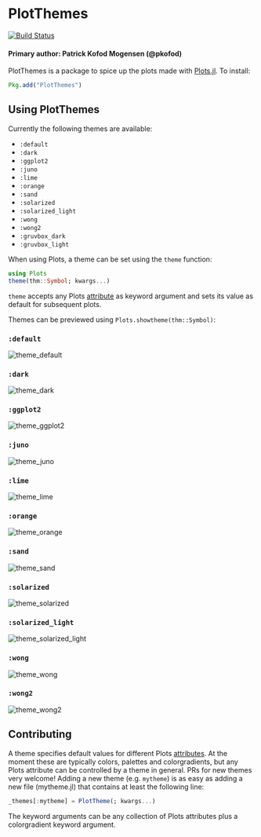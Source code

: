 # PlotThemes

[![Build Status](https://travis-ci.org/JuliaPlots/PlotThemes.jl.svg?branch=master)](https://travis-ci.org/JuliaPlots/PlotThemes.jl)

#### Primary author: Patrick Kofod Mogensen (@pkofod)

PlotThemes is a package to spice up the plots made with [Plots.jl](https://github.com/tbreloff/Plots.jl). To install:

```julia
Pkg.add("PlotThemes")
```

## Using PlotThemes

Currently the following themes are available:
- `:default`
- `:dark`
- `:ggplot2`
- `:juno`
- `:lime`
- `:orange`
- `:sand`
- `:solarized`
- `:solarized_light`
- `:wong`
- `:wong2`
- `:gruvbox_dark`
- `:gruvbox_light`

When using Plots, a theme can be set using the `theme` function:
```julia
using Plots
theme(thm::Symbol; kwargs...)
```
`theme` accepts any Plots [attribute](http://docs.juliaplots.org/attributes/) as keyword argument and sets its value as default for subsequent plots.

Themes can be previewed using `Plots.showtheme(thm::Symbol)`:

### `:default`
![theme_default](https://user-images.githubusercontent.com/16589944/34177593-6a39d112-e504-11e7-9cff-5b18c8caf887.png)

### `:dark`
![theme_dark](https://user-images.githubusercontent.com/16589944/34177596-6d25b79c-e504-11e7-816f-9a1adbda41c2.png)

### `:ggplot2`
![theme_ggplot2](https://user-images.githubusercontent.com/16589944/34177605-7160e6a6-e504-11e7-9c46-8dbc65b7daf3.png)

### `:juno`
![theme_juno](https://user-images.githubusercontent.com/16589944/34177629-7d60212e-e504-11e7-832a-abadd22138ce.png)

### `:lime`
![theme_lime](https://user-images.githubusercontent.com/16589944/34177613-7586877c-e504-11e7-948a-32f0f96d947e.png)

### `:orange`
![theme_orange](https://user-images.githubusercontent.com/16589944/34177643-88c543c8-e504-11e7-8622-abd166f73e68.png)

### `:sand`
![theme_sand](https://user-images.githubusercontent.com/16589944/34177640-86233cec-e504-11e7-9046-841a40877d7b.png)

### `:solarized`
![theme_solarized](https://user-images.githubusercontent.com/16589944/34177636-83a6664c-e504-11e7-89f4-2fb350fdec15.png)

### `:solarized_light`
![theme_solarized_light](https://user-images.githubusercontent.com/16589944/34177634-803e867e-e504-11e7-8a09-50ec09b3112d.png)

### `:wong`
![theme_wong](https://user-images.githubusercontent.com/16589944/34177654-90f2c4da-e504-11e7-8c4e-1f02b9fa7a21.png)

### `:wong2`
![theme_wong2](https://user-images.githubusercontent.com/16589944/34177647-8bd7d116-e504-11e7-81a4-6ef7ccb0a7ed.png)

## Contributing
A theme specifies default values for different Plots [attributes](http://docs.juliaplots.org/attributes/).
At the moment these are typically colors, palettes and colorgradients, but any Plots attribute can be controlled by a theme in general.
PRs for new themes very welcome! Adding a new theme (e.g. `mytheme`) is as easy as adding a new file (mytheme.jl) that contains at least the following line:
```julia
_themes[:mytheme] = PlotTheme(; kwargs...)
```
The keyword arguments can be any collection of Plots attributes plus a colorgradient keyword argument.
